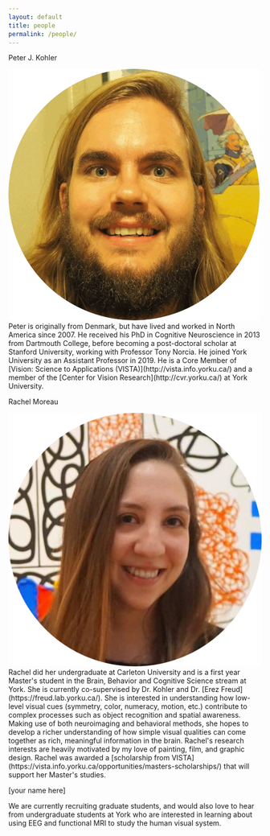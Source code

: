```yaml
---
layout: default
title: people
permalink: /people/
---
```

<a class="box-head">Peter J. Kohler</a>
<p class="box-body"><img class="small-image" src="/assets/pjkohler.png" alt="Peter">Peter is originally from Denmark, but have lived and worked in North America since 2007. He received his PhD in Cognitive Neuroscience in 2013 from Dartmouth College, before becoming a post-doctoral scholar at Stanford University, working with Professor Tony Norcia. He joined York University as an Assistant Professor in 2019. He is a Core Member of [Vision: Science to Applications (VISTA)](http://vista.info.yorku.ca/) and a member of the [Center for Vision Research](http://cvr.yorku.ca/) at York University.
</p>

<a class="box-head">Rachel Moreau</a>
<p class="box-body"><img class="small-image" src="/assets/rmoreau.png" alt="Rachel">Rachel did her undergraduate at Carleton University and is a first year Master's student in the Brain, Behavior and Cognitive Science stream at York. She is currently co-supervised by Dr. Kohler and Dr. [Erez Freud](https://freud.lab.yorku.ca/). She is interested in understanding how low-level visual cues (symmetry, color, numeracy, motion, etc.) contribute to complex processes such as object recognition and spatial awareness. Making use of both neuroimaging and behavioral methods, she hopes to develop a richer understanding of how simple visual qualities can come together as rich, meaningful information in the brain. Rachel's research interests are heavily motivated by my love of painting, film, and graphic design. Rachel was awarded a [scholarship from VISTA](https://vista.info.yorku.ca/opportunities/masters-scholarships/) that will support her Master's studies. 
</p>

<a class="box-head">[your name here]</a>
<p class="box-body"> 
We are currently recruiting graduate students, and would also love to hear from undergraduate students at York who are interested in learning about using EEG and functional MRI to study the human visual system.
</p>

